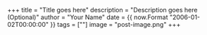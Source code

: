 +++
title = "Title goes here"
description = "Description goes here (Optional)"
author = "Your Name"
date = {{ now.Format "2006-01-02T00:00:00" }}
tags = [""]
image = "post-image.png"
+++
